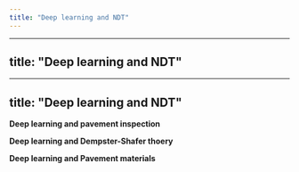 ```yaml
---
title: "Deep learning and NDT"
---
```


---
title: "Deep learning and NDT"
---

---
title: "Deep learning and NDT"
---

**Deep learning and pavement inspection**

**Deep learning and Dempster-Shafer thoery**

**Deep learning and Pavement materials**

